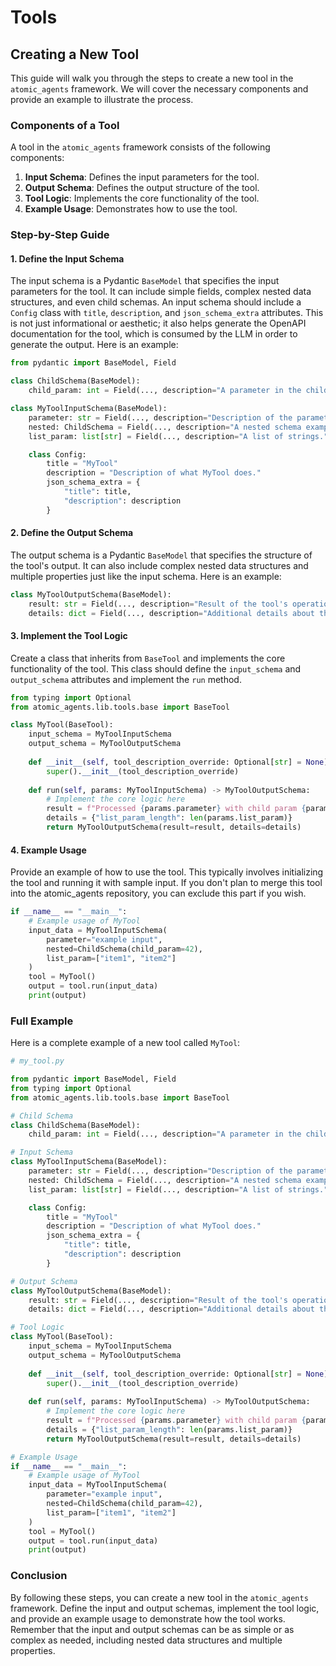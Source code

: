 # Tools
## Creating a New Tool

This guide will walk you through the steps to create a new tool in the `atomic_agents` framework. We will cover the necessary components and provide an example to illustrate the process.

### Components of a Tool

A tool in the `atomic_agents` framework consists of the following components:

1. **Input Schema**: Defines the input parameters for the tool.
2. **Output Schema**: Defines the output structure of the tool.
3. **Tool Logic**: Implements the core functionality of the tool.
4. **Example Usage**: Demonstrates how to use the tool.

### Step-by-Step Guide

#### 1. Define the Input Schema

The input schema is a Pydantic `BaseModel` that specifies the input parameters for the tool. It can include simple fields, complex nested data structures, and even child schemas.
An input schema should include a `Config` class with `title`, `description`, and `json_schema_extra` attributes. This is not just informational or aesthetic; it also helps generate the OpenAPI documentation for the tool, which is consumed by the LLM in order to generate the output.
Here is an example:

```python
from pydantic import BaseModel, Field

class ChildSchema(BaseModel):
    child_param: int = Field(..., description="A parameter in the child schema.")

class MyToolInputSchema(BaseModel):
    parameter: str = Field(..., description="Description of the parameter.")
    nested: ChildSchema = Field(..., description="A nested schema example.")
    list_param: list[str] = Field(..., description="A list of strings.")

    class Config:
        title = "MyTool"
        description = "Description of what MyTool does."
        json_schema_extra = {
            "title": title,
            "description": description
        }
```

#### 2. Define the Output Schema

The output schema is a Pydantic `BaseModel` that specifies the structure of the tool's output. It can also include complex nested data structures and multiple properties just like the input schema. Here is an example:

```python
class MyToolOutputSchema(BaseModel):
    result: str = Field(..., description="Result of the tool's operation.")
    details: dict = Field(..., description="Additional details about the result.")
```

#### 3. Implement the Tool Logic

Create a class that inherits from `BaseTool` and implements the core functionality of the tool. This class should define the `input_schema` and `output_schema` attributes and implement the `run` method.

```python
from typing import Optional
from atomic_agents.lib.tools.base import BaseTool

class MyTool(BaseTool):
    input_schema = MyToolInputSchema
    output_schema = MyToolOutputSchema
    
    def __init__(self, tool_description_override: Optional[str] = None):
        super().__init__(tool_description_override)
    
    def run(self, params: MyToolInputSchema) -> MyToolOutputSchema:
        # Implement the core logic here
        result = f"Processed {params.parameter} with child param {params.nested.child_param}"
        details = {"list_param_length": len(params.list_param)}
        return MyToolOutputSchema(result=result, details=details)
```

#### 4. Example Usage

Provide an example of how to use the tool. This typically involves initializing the tool and running it with sample input. If you don't plan to merge this tool into the atomic_agents repository, you can exclude this part if you wish.

```python
if __name__ == "__main__":
    # Example usage of MyTool
    input_data = MyToolInputSchema(
        parameter="example input",
        nested=ChildSchema(child_param=42),
        list_param=["item1", "item2"]
    )
    tool = MyTool()
    output = tool.run(input_data)
    print(output)
```

### Full Example

Here is a complete example of a new tool called `MyTool`:

```python
# my_tool.py

from pydantic import BaseModel, Field
from typing import Optional
from atomic_agents.lib.tools.base import BaseTool

# Child Schema
class ChildSchema(BaseModel):
    child_param: int = Field(..., description="A parameter in the child schema.")

# Input Schema
class MyToolInputSchema(BaseModel):
    parameter: str = Field(..., description="Description of the parameter.")
    nested: ChildSchema = Field(..., description="A nested schema example.")
    list_param: list[str] = Field(..., description="A list of strings.")

    class Config:
        title = "MyTool"
        description = "Description of what MyTool does."
        json_schema_extra = {
            "title": title,
            "description": description
        }

# Output Schema
class MyToolOutputSchema(BaseModel):
    result: str = Field(..., description="Result of the tool's operation.")
    details: dict = Field(..., description="Additional details about the result.")

# Tool Logic
class MyTool(BaseTool):
    input_schema = MyToolInputSchema
    output_schema = MyToolOutputSchema
    
    def __init__(self, tool_description_override: Optional[str] = None):
        super().__init__(tool_description_override)
    
    def run(self, params: MyToolInputSchema) -> MyToolOutputSchema:
        # Implement the core logic here
        result = f"Processed {params.parameter} with child param {params.nested.child_param}"
        details = {"list_param_length": len(params.list_param)}
        return MyToolOutputSchema(result=result, details=details)

# Example Usage
if __name__ == "__main__":
    # Example usage of MyTool
    input_data = MyToolInputSchema(
        parameter="example input",
        nested=ChildSchema(child_param=42),
        list_param=["item1", "item2"]
    )
    tool = MyTool()
    output = tool.run(input_data)
    print(output)
```

### Conclusion

By following these steps, you can create a new tool in the `atomic_agents` framework. Define the input and output schemas, implement the tool logic, and provide an example usage to demonstrate how the tool works. Remember that the input and output schemas can be as simple or as complex as needed, including nested data structures and multiple properties.
